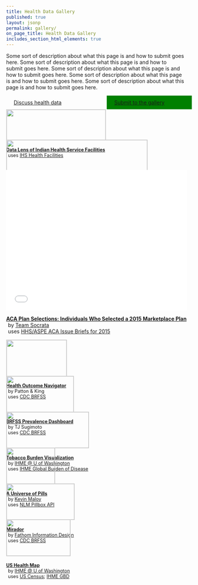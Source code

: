 ```yaml
---
title: Health Data Gallery
published: true
layout: jsonp
permalink: gallery/
on_page_title: Health Data Gallery
includes_section_html_elements: true
---
```


<section id='' class=''>
  <div class='row'>
    <div class='small-12 medium-9 columns'>
      <p style='margin-top: 0em;'>Some sort of description about what this page is and how to submit goes here. Some sort of description about what this page is and how to submit goes here. Some sort of description about what this page is and how to submit goes here. Some sort of description about what this page is and how to submit goes here. Some sort of description about what this page is and how to submit goes here.</p>
      <br />
    </div>
    <div class='small-12 medium-3 columns'>
        <a href="#" class="fndtn-button" style='width: 100%; padding: 10px; '><span style='margin: 0 0.75em 0 0;' class="fa fa-question"></span> Discuss health data</a>
        <br />
        <a href="#" class="fndtn-button" style='width: 100%; padding: 10px; background-color: green !important;'><span style='margin: 0 0.75em 0 0;' class="fa fa-plus"></span> Submit to the gallery</a>
    </div>
  </div>
</section>
<section id='gallery-primary'>
  <div class="row">
    <div class="large-12 columns">
      <div class="row">
        <div class="large-6 small-6 columns">
          <div class='fndtn-panel panel'>
            <a href="/view/s37w-9u8c" target='blank'>
              <img src="/api/assets/705B7BBD-EFDC-407D-ABFD-DAC434139623" style='border: #d8d8d8 1px solid; width: 100%; margin-bottom: 5px;' />
            </a>
            <p style='font-size:90%;'>
              <strong><a target='blank' href='/view/8fag-qn73'>Data Lens of Indian Health Service Facilities</a></strong>
              <br /><span style='margin: 0 5px 0 0;' class="fa fa-database"></span> uses <a href='/dataset/IHS-Health-Facilities/ii2r-eng6'>IHS Health Facilities</a>
            </p>
          </div>                
        </div>
        <div class="large-6 small-6 columns">
          <div class='fndtn-panel panel'>
            <a href="/view/abbk-kij6" target='blank'>
              <img src="/api/assets/B1E67192-5B22-4385-B41D-83D15D7EEF12" style='border: #d8d8d8 1px solid; width: 100%; margin-bottom: 5px;'/>
            </a>
            <p style='font-size:90%;'>
              <strong><a href="/view/gg6g-2ic2" target='blank'>Data Lens of Health Data Breaches Affecting > 500 Individuals</a></strong>
              <br /><span style='margin: 0 5px 0 0;' class="fa fa-database"></span> uses <a href='/dataset/HHS-OCR-Breaches-Affecting-500-or-More-Individuals/7tf2-edbz'>HHS/OCR: Breaches Affecting 500 or More Individuals</a>
            </p>
          </div>                
        </div>
      </div>
    </div>
  </div>
</section>
<section id='gallery-featured'>
  <div class="row">
    <div class="large-12 columns">
      <div class="row">
        <div class="large-12 small-12 columns">
          <div class='fndtn-panel panel'>
            <iframe width='100%' height='380' frameborder='0' src='//marksilverberg.cartodb.com/viz/d286f99c-c35c-11e4-95f0-0e853d047bba/embed_map' allowfullscreen webkitallowfullscreen mozallowfullscreen oallowfullscreen msallowfullscreen></iframe>
            <p>
              <strong><a href='#'>ACA Plan Selections: Individuals Who Selected a 2015 Marketplace Plan</a></strong>
              <br /><span style='margin: 0 5px 0 0;' class="fa fa-pencil"></span> by <a href='#'>Team Socrata</a>
              <br /><span style='margin: 0 5px 0 0;' class="fa fa-database"></span> uses <a href='#'>HHS/ASPE ACA Issue Briefs for 2015</a>
            </p>
          </div>                
        </div>
      </div>
    </div>
  </div>
</section>
<section id='gallery-secondary'>
  <div class="row">
    <div class="large-12 columns">
      <div class="row">
        <div class="large-4 small-6 columns">
          <div class='fndtn-panel panel'>
            <img src="/api/assets/52A033C3-C887-4FAE-B292-9C1EB8F9EB6C" style='border: #d8d8d8 1px solid; width: 100%; margin-bottom: 5px;' />
            <p style='font-size:90%;'>
              <strong><a target='blank' href='https://public.tableausoftware.com/views/HealthOutcomeNavigator/HealthOutcomeNavigator?:showVizHome=no#1'>Health Outcome Navigator</a></strong>
              <br /><span style='margin: 0 5px 0 0;' class="fa fa-pencil"></span> by Patton & King
              <br /><span style='margin: 0 5px 0 0;' class="fa fa-database"></span> uses <a href='/dataset?datasetId=m96r-qs45'>CDC BRFSS</a>
            </p>
          </div>                
        </div>
        <div class="large-4 small-6 columns">
          <div class='fndtn-panel panel'>
            <img src="/api/assets/87E0F78C-8F4F-4252-BCD1-503498AFF474" style='border: #d8d8d8 1px solid; width: 100%; margin-bottom: 5px;'/>
            <p style='font-size:90%;'>
              <strong><a target='blank' href='https://public.tableausoftware.com/profile/tjsugimoto#!/vizhome/MockupBRFS/Story1'>BRFSS Prevalence Dashboard</a></strong>
              <br /><span style='margin: 0 5px 0 0;' class="fa fa-pencil"></span> by TJ Sugimoto
              <br /><span style='margin: 0 5px 0 0;' class="fa fa-database"></span> uses <a href='/dataset?datasetId=m96r-qs45'>CDC BRFSS</a>
            </p>
          </div>                
        </div>
        <div class="large-4 small-6 columns">
          <div class='fndtn-panel panel'>
            <img src="/api/assets/26859CF6-0C45-4B36-AB93-E2E6CEA8291B" style='border: #d8d8d8 1px solid; width: 100%; margin-bottom: 5px;' />
            <p style='font-size:90%;'>
              <strong><a href='http://www.healthdata.org/data-visualization/tobacco-burden-visualization'>Tobacco Burden Visualization</a></strong>
              <br /><span style='margin: 0 5px 0 0;' class="fa fa-pencil"></span> by <a href='http://www.healthdata.org/results/data-visualizations' target='blank'>IHME @ U of Washington</a>
              <br /><span style='margin: 0 5px 0 0;' class="fa fa-database"></span> uses <a href='http://www.healthdata.org/gbd' target='blank'>IHME Global Burden of Disease</a>
            </p>
          </div>                
        </div>
        <div class="large-4 small-6 columns">
          <div style='' class='fndtn-panel panel'>
            <img src="/api/assets/01CA10CD-E0C7-4B78-970A-DC6382A37AC2" style='border: #d8d8d8 1px solid; width: 100%; margin-bottom: 5px;'/>
            <p style='font-size:90%;'>
              <strong><a href='http://thebeautyofhealthdata.org/11-a-universe-of-pills/' target'blank'>A Universe of Pills</a></strong>
              <br /><span style='margin: 0 5px 0 0;' class="fa fa-pencil"></span> by <a target='blank' href='https://www.linkedin.com/in/maloykr'>Kevin Maloy</a>
              <br /><span style='margin: 0 5px 0 0;' class="fa fa-database"></span> uses <a href='/dataset?datasetId=qtch-9v4q'>NLM Pillbox API</a>
            </p>
          </div>                
        </div>
        <div class="large-4 small-6 columns">
          <div style='' class='fndtn-panel panel'>
          <img src="/api/assets/E644BC86-A639-47EE-A204-DFC2D2F78496" style='border: #d8d8d8 1px solid; width: 100%;  margin-bottom: 5px;' />
            <p style='font-size:90%;'>
              <strong><a href='http://fathom.info/mirador/' target='blank'>Mirador</a></strong>
              <br /><span style='margin: 0 5px 0 0;' class="fa fa-pencil"></span> by <a href='http://fathom.info/mirador/' target='blank'>Fathom Information Design</a>
              <br /><span style='margin: 0 5px 0 0;' class="fa fa-database"></span> uses <a href='/dataset?datasetId=m96r-qs45'>CDC BRFSS</a>
            </p>
          </div>                
        </div>
        <div class="large-4 small-6 columns">
          <div style='' class='fndtn-panel panel'>
            <img src="/api/assets/6072E9F0-754E-4220-A2C3-32D33ECC78E8" style='border: #d8d8d8 1px solid; width: 100%; margin-bottom: 5px;'/>
            <p style='font-size:90%;'>
              <strong><a href='http://www.healthdata.org/data-visualization/us-health-map'>US Health Map</a></strong>
              <br /><span style='margin: 0 5px 0 0;' class="fa fa-pencil"></span> by <a href='http://www.healthdata.org/results/data-visualizations' target='blank'>IHME @ U of Washington</a>
              <br /><span style='margin: 0 5px 0 0;' class="fa fa-database"></span> uses <a href='http://census.gov' target='blank'>US Census</a>; <a href='http://www.healthdata.org/gbd' target='blank'>IHME GBD</a>
            </p>
          </div>                
        </div>
      </div>
    </div>
  </div>
</section>
